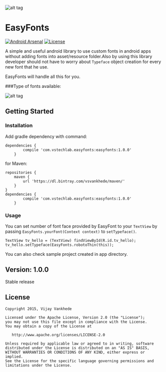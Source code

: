 ![alt tag](https://github.com/vsvankhede/easyfonts/blob/master/images/banner.png)
# EasyFonts
[![Android Arsenal](https://img.shields.io/badge/Android%20Arsenal-EasyFonts-green.svg?style=flat)](https://android-arsenal.com/details/1/2044)
[![License](http://img.shields.io/:license-apache-blue.svg)](http://www.apache.org/licenses/LICENSE-2.0.html)

A simple and useful android library to use custom fonts in android apps without adding fonts into asset/resource folder.Also by using this library developer should not have to worry about `Typeface` object creation for every new font that he use.

EasyFonts will handle all this for you.

###Type of fonts available:

![alt tag](https://github.com/vsvankhede/easyfonts/blob/master/images/fontface_list.png)

## Getting Started

### Installation
Add gradle dependency with command:
```
dependencies {
        compile 'com.vstechlab.easyfonts:easyfonts:1.0.0'
    }
```
for Maven:
```
repositories {
    maven {
        url 'https://dl.bintray.com/vsvankhede/maven/'
    }
}
dependencies {
        compile 'com.vstechlab.easyfonts:easyfonts:1.0.0'
    }
```

### Usage
You can set number of font face provided by EasyFont to your `TextView` by passing `EasyFonts.yourFont(Context context)` to `setTypeface()`.
```
TextView tv_hello = (TextView) findViewById(R.id.tv_hello);
tv_hello.setTypeface(EasyFonts.robotoThin(this));
```
You can also check sample project created in app directory.

## Version: 1.0.0
Stable release

## License
```
Copyright 2015, Vijay Vankhede

Licensed under the Apache License, Version 2.0 (the "License");
you may not use this file except in compliance with the License.
You may obtain a copy of the License at

   http://www.apache.org/licenses/LICENSE-2.0

Unless required by applicable law or agreed to in writing, software
distributed under the License is distributed on an "AS IS" BASIS,
WITHOUT WARRANTIES OR CONDITIONS OF ANY KIND, either express or implied.
See the License for the specific language governing permissions and
limitations under the License.
```
